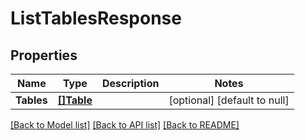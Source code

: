 # ListTablesResponse

## Properties
Name | Type | Description | Notes
------------ | ------------- | ------------- | -------------
**Tables** | [**[]Table**](Table.md) |  | [optional] [default to null]

[[Back to Model list]](../README.md#documentation-for-models) [[Back to API list]](../README.md#documentation-for-api-endpoints) [[Back to README]](../README.md)


